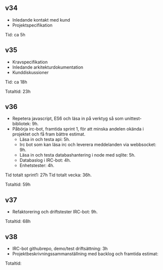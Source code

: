 ## v34

* Inledande kontakt med kund
* Projektspecifikation

Tid: ca 5h

## v35

* Kravspecifikation
* Inledande arkitekturdokumentation
* Kunddiskussioner

Tid: ca 18h

Totaltid: 23h

## v36

* Repetera javascript, ES6 och läsa in på verktyg så som unittest-bibliotek: 9h.
* Påbörja irc-bot, framtida sprint 1, för att minska andelen okända i projektet och få fram bättre estimat.
  - Läsa in och testa api: 5h.
  - Irc bot som kan läsa irc och leverera meddelanden via webbsocket: 9h.
  - Läsa in och testa databashantering i node med sqlite: 5h.
  - Databaslog i IRC-bot: 4h.
  - Enhetstester: 4h.

Tid totalt sprint1: 27h
Tid totalt vecka: 36h.

Totaltid: 59h

## v37

* Refaktorering och driftstester IRC-bot: 9h.

Totaltid: 68h

## v38

* IRC-bot githubrepo, demo/test driftsättning: 3h
* Projektbeskrivningssammanställning med backlog och framtida estimat:

Totaltid:
